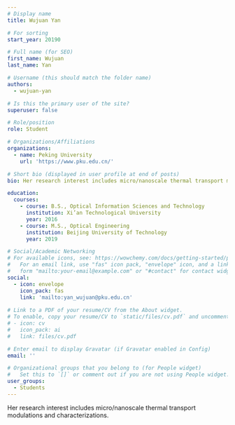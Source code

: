 ```yaml
---
# Display name
title: Wujuan Yan

# For sorting
start_year: 20190

# Full name (for SEO)
first_name: Wujuan
last_name: Yan

# Username (this should match the folder name)
authors:
  - wujuan-yan

# Is this the primary user of the site?
superuser: false

# Role/position
role: Student

# Organizations/Affiliations
organizations:
  - name: Peking University
    url: 'https://www.pku.edu.cn/'

# Short bio (displayed in user profile at end of posts)
bio: Her research interest includes micro/nanoscale thermal transport modulations and characterizations.

education:
  courses:
    - course: B.S., Optical Information Sciences and Technology
      institution: Xi’an Technological University
      year: 2016
    - course: M.S., Optical Engineering
      institution: Beijing University of Technology
      year: 2019

# Social/Academic Networking
# For available icons, see: https://wowchemy.com/docs/getting-started/page-builder/#icons
#   For an email link, use "fas" icon pack, "envelope" icon, and a link in the
#   form "mailto:your-email@example.com" or "#contact" for contact widget.
social:
  - icon: envelope
    icon_pack: fas
    link: 'mailto:yan_wujuan@pku.edu.cn'
  
# Link to a PDF of your resume/CV from the About widget.
# To enable, copy your resume/CV to `static/files/cv.pdf` and uncomment the lines below.
# - icon: cv
#   icon_pack: ai
#   link: files/cv.pdf

# Enter email to display Gravatar (if Gravatar enabled in Config)
email: ''

# Organizational groups that you belong to (for People widget)
#   Set this to `[]` or comment out if you are not using People widget.
user_groups:
  - Students
---
```


Her research interest includes micro/nanoscale thermal transport modulations and characterizations.
